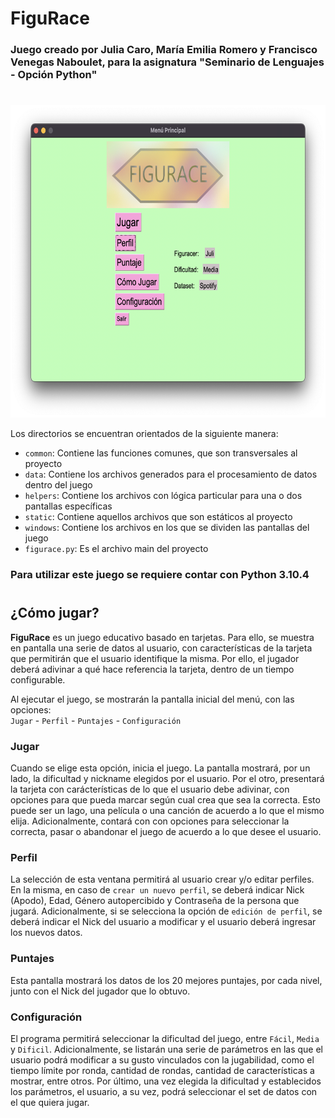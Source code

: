 # FiguRace

### Juego creado por Julia Caro, María Emilia Romero y Francisco Venegas Naboulet, para la asignatura "Seminario de Lenguajes - Opción Python"

#

<img src="static/Menu.png"  height="500">

Los directorios se encuentran orientados de la siguiente manera:

* `common`: Contiene las funciones comunes, que son transversales al proyecto
* `data`: Contiene los archivos generados para el procesamiento de datos dentro del juego
* `helpers`: Contiene los archivos con lógica particular para una o dos pantallas específicas
* `static`: Contiene aquellos archivos que son estáticos al proyecto
* `windows`: Contiene los archivos en los que se dividen las pantallas del juego
* `figurace.py`: Es el archivo main del proyecto

### Para utilizar este juego se requiere contar con Python 3.10.4

#

## ¿Cómo jugar?

**FiguRace** es un juego educativo basado en tarjetas. Para ello, se muestra en pantalla una serie de datos al usuario, con características de la tarjeta que permitirán que el usuario identifique la misma. Por ello, el jugador deberá adivinar a qué hace referencia la tarjeta, dentro de un tiempo configurable. 

Al ejecutar el juego, se mostrarán la pantalla inicial del menú, con las opciones:  
`Jugar` - `Perfil` - `Puntajes` - `Configuración`

### Jugar

Cuando se elige esta opción, inicia el juego. La pantalla mostrará, por un lado, la dificultad y nickname elegidos por el usuario. 
Por el otro, presentará la tarjeta con carácterísticas de lo que el usuario debe adivinar, con opciones para que pueda marcar según cual crea que sea la correcta. Esto puede ser un lago, una película o una canción de acuerdo a lo que el mismo elija.
Adicionalmente, contará con con opciones para seleccionar la correcta, pasar o abandonar el juego de acuerdo a lo que desee el usuario.  

### Perfil

La selección de esta ventana permitirá al usuario crear y/o editar perfiles. En la misma, en caso de `crear un nuevo perfil`, se deberá indicar Nick (Apodo), Edad, Género autopercibido y Contraseña de la persona que jugará. Adicionalmente, si se selecciona la opción de `edición de perfil`, se deberá indicar el Nick del usuario a modificar y el usuario deberá ingresar los nuevos datos.  

### Puntajes

Esta pantalla mostrará los datos de los 20 mejores puntajes, por cada nivel, junto con el Nick del jugador que lo obtuvo.  

### Configuración

El programa permitirá seleccionar la dificultad del juego, entre `Fácil`, `Media` y `Dificil`. Adicionalmente, se listarán una serie de parámetros en las que el usuario podrá modificar a su gusto vinculados con la jugabilidad, como el tiempo límite por ronda, cantidad de rondas, cantidad de características a mostrar, entre otros.
Por último, una vez elegida la dificultad y establecidos los parámetros, el usuario, a su vez, podrá seleccionar el set de datos con el que quiera jugar.  

#